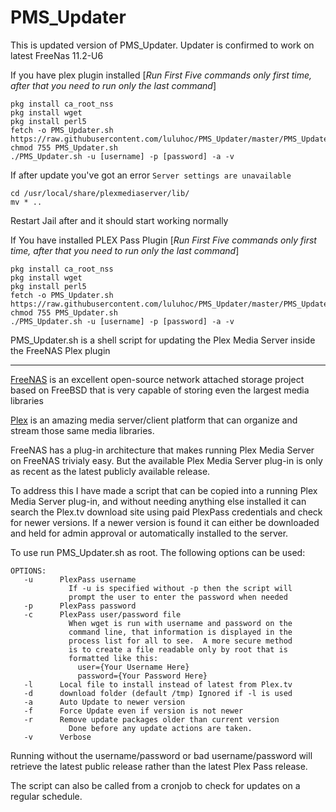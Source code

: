 PMS_Updater
===========

This is updated version of PMS_Updater. Updater is confirmed to work on latest FreeNas 11.2-U6


If you have plex plugin installed [*Run First Five commands only first time, after that you need to run only the last command*]
```
pkg install ca_root_nss 
pkg install wget
pkg install perl5
fetch -o PMS_Updater.sh https://raw.githubusercontent.com/luluhoc/PMS_Updater/master/PMS_Updater.sh
chmod 755 PMS_Updater.sh
./PMS_Updater.sh -u [username] -p [password] -a -v
```
If after update you've got an error `Server settings are unavailable`
```
cd /usr/local/share/plexmediaserver/lib/
mv * ..
```
Restart Jail after and it should start working normally

If You have installed PLEX Pass Plugin [*Run First Five commands only first time, after that you need to run only the last command*]
```
pkg install ca_root_nss
pkg install wget
pkg install perl5
fetch -o PMS_Updater.sh https://raw.githubusercontent.com/luluhoc/PMS_Updater/master/PMS_UpdaterPLEXPASS.sh
chmod 755 PMS_Updater.sh
./PMS_Updater.sh -u [username] -p [password] -a -v
```

PMS_Updater.sh is a shell script for updating the Plex Media Server inside the FreeNAS Plex plugin


---

<a href="http://www.freenas.org/">FreeNAS</a> is an excellent open-source network attached storage project based on FreeBSD that is very capable of storing even the largest media libraries

<a href="http://plex.tv">Plex</a> is an amazing media server/client platform that can organize and stream those same media libraries.

FreeNAS has a plug-in architecture that makes running Plex Media Server on FreeNAS trivialy easy.  But the available Plex Media Server plug-in is only as recent as the latest publicly available release.

To address this I have made a script that can be copied into a running Plex Media Server plug-in, and without needing anything else installed it can search the Plex.tv download site using paid PlexPass credentials and check for newer versions.  If a newer version is found it can either be downloaded and held for admin approval or automatically installed to the server.

To use run PMS_Updater.sh as root. The following options can be used:

```
OPTIONS:
   -u      PlexPass username
             If -u is specified without -p then the script will
             prompt the user to enter the password when needed
   -p      PlexPass password
   -c      PlexPass user/password file
             When wget is run with username and password on the
             command line, that information is displayed in the
             process list for all to see.  A more secure method
             is to create a file readable only by root that is
             formatted like this:
               user={Your Username Here}
               password={Your Password Here}
   -l      Local file to install instead of latest from Plex.tv
   -d      download folder (default /tmp) Ignored if -l is used
   -a      Auto Update to newer version
   -f      Force Update even if version is not newer
   -r      Remove update packages older than current version
             Done before any update actions are taken.
   -v      Verbose
```
   
Running without the username/password or bad username/password will retrieve the latest public release rather than the latest Plex Pass release.

The script can also be called from a cronjob to check for updates on a regular schedule.
